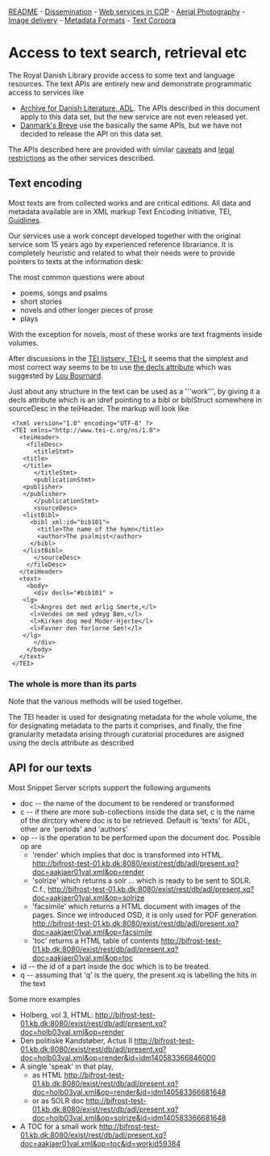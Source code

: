 [README](README.md) - [Dissemination](oai-pmh.md) - [Web services in COP](cop-backend.md) - [Aerial Photography](geographic-data.md) - [Image delivery](image-delivery.md) - [Metadata Formats](metadata-formats.md) - [Text Corpora](text-corpora.md)

# Access to text search, retrieval etc

The Royal Danish Library provide access to some text and language resources. The text APIs are entirely new and demonstrate programmatic access to services like

* [Archive for Danish Literature, ADL](http://www.adl.dk/). The APIs described in this document apply to this data set, but the new service are not even released yet.
* [Danmark's Breve](http://danmarksbreve.kb.dk/) use the basically the same APIs, but we have not decided to release the API on this data set.

The APIs described here are provided with similar
[caveats](README.md#caveats) and [legal restrictions](README.md#licences--legalese) as the other services
described.

## Text encoding

Most texts are from collected works and are critical editions.
All data and metadata available are in XML markup Text Encoding Initiative, TEI, [Guidlines](http://www.tei-c.org/release/doc/tei-p5-doc/en/html/).

Our services use a work concept developed together with the original
service som 15 years ago by experienced reference librariance. It is
completely heuristic and related to what their needs were to provide pointers
to texts at the information desk:

The most common questions were about

* poems, songs and psalms
* short stories
* novels and other longer pieces of prose
* plays

With the exception for novels, most of these works are text fragments inside volumes.

After discussions in the [TEI listserv, TEI-L](https://listserv.brown.edu/archives/cgi-bin/wa?A1=ind1408&L=TEI-L#2) it seems that the simplest and most correct way seems to be to use  [the decls attribute](http://www.tei-c.org/Vault/P5/2.5.0/doc/tei-p5-doc/en/html/CC.html#CCAS2) which was suggested by [Lou Bournard](https://listserv.brown.edu/archives/cgi-bin/wa?A2=ind1408&L=TEI-L&F=&S=&P=58469).

Just about any structure in the text can be used as a '''work''', by giving it a decls attribute which is an idref pointing to a bibl or biblStruct somewhere in sourceDesc in the teiHeader. The markup will look like

```
 <?xml version="1.0" encoding="UTF-8" ?>
 <TEI xmlns="http://www.tei-c.org/ns/1.0">
   <teiHeader>
     <fileDesc>
       <titleStmt>
 	<title>
 	</title>
       </titleStmt>
       <publicationStmt>
 	<publisher>
 	</publisher>
       </publicationStmt>
       <sourceDesc>
 	<listBibl>
 	  <bibl xml:id="bib101">
 	    <title>The name of the hymn</title>
 	    <author>The psalmist</author>
 	  </bibl>
 	</listBibl>
       </sourceDesc>
     </fileDesc>
   </teiHeader>
   <text>
     <body>
       <div decls="#bib101" >
 	<lg>
 	  <l>Angres det med ærlig Smerte,</l>
 	  <l>Vendes om med ydmyg Bøn,</l>
 	  <l>Kirken dog med Moder-Hjerte</l>
 	  <l>Favner den forlorne Søn!</l>
 	</lg>
       </div>
     </body>
   </text>
 </TEI>
```

### The whole is more than its parts

Note that the various methods will be used together. 

The TEI header is used for designating metadata for the whole volume, 
the <group> for designating metadata to the parts it comprises, and
finally, the fine granularity metadata arising through curatorial procedures are asigned using the decls attribute as described


## API for our texts

Most Snippet Server scripts support the following arguments

* doc -- the name of the document to be rendered or transformed
* c   -- if there are more sub-collections inside the data set, c is the name of the dirctory where doc is to be retrieved. Default is 'texts' for ADL, other are 'periods' and 'authors'
* op  -- is the operation to be performed upon the document doc. Possible op are
  * 'render' which implies that doc is transformed into HTML. http://bifrost-test-01.kb.dk:8080/exist/rest/db/adl/present.xq?doc=aakjaer01val.xml&op=render
  * 'solrize' which returns a solr <add> ... </add> which is ready to be sent to SOLR. C.f., http://bifrost-test-01.kb.dk:8080/exist/rest/db/adl/present.xq?doc=aakjaer01val.xml&op=solrize
  * 'facsimile' which returns a HTML document with images of the pages. Since we introduced OSD, it is only used for PDF generation. http://bifrost-test-01.kb.dk:8080/exist/rest/db/adl/present.xq?doc=aakjaer01val.xml&op=facsimile
  * 'toc' returns a HTML table of contents http://bifrost-test-01.kb.dk:8080/exist/rest/db/adl/present.xq?doc=aakjaer01val.xml&op=toc 
* id  -- the id of a part inside the doc which is to be treated. 
* q -- assuming that 'q' is the query, the present.xq is labelling the hits in the text

Some more examples

* Holberg, vol 3, HTML: http://bifrost-test-01.kb.dk:8080/exist/rest/db/adl/present.xq?doc=holb03val.xml&op=render
* Den politiske Kandstøber, Actus II http://bifrost-test-01.kb.dk:8080/exist/rest/db/adl/present.xq?doc=holb03val.xml&op=render&id=idm140583366846000
* A single 'speak' in that play, 
  * as HTML http://bifrost-test-01.kb.dk:8080/exist/rest/db/adl/present.xq?doc=holb03val.xml&op=render&id=idm140583366681648
  * or as SOLR doc http://bifrost-test-01.kb.dk:8080/exist/rest/db/adl/present.xq?doc=holb03val.xml&op=solrize&id=idm140583366681648
* A TOC for a small work http://bifrost-test-01.kb.dk:8080/exist/rest/db/adl/present.xq?doc=aakjaer01val.xml&op=toc&id=workid59384

